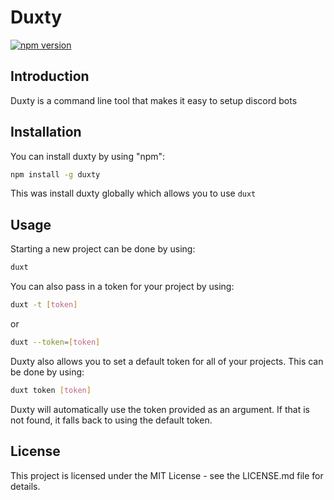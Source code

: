 # Duxty
[![npm version](https://badge.fury.io/js/duxty.svg)](https://badge.fury.io/js/duxty)

## Introduction

Duxty is a command line tool that makes it easy to setup discord bots

## Installation

You can install duxty by using "npm": 
```bash
npm install -g duxty
```
This was install duxty globally which allows you to use ``duxt`` 

## Usage

Starting a new project can be done by using:

```bash
duxt
```

You can also pass in a token for your project by using:

```bash
duxt -t [token]
```
or

```bash
duxt --token=[token]
```

Duxty also allows you to set a default token for all of your projects. This can be done by using:

```bash
duxt token [token]
```
Duxty will automatically use the token provided as an argument. If that is not found, it falls back to using the default token.

## License

This project is licensed under the MIT License - see the LICENSE.md file for details.